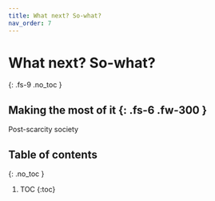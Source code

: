 ```yaml
---
title: What next? So-what?
nav_order: 7
---
```


# What next? So-what?
{: .fs-9 .no_toc }

Making the most of it
{: .fs-6 .fw-300 }
----



Post-scarcity society


## Table of contents
{: .no_toc }

1. TOC
{:toc}

  





